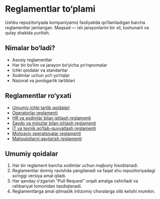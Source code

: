 # Reglamentlar to‘plami

Ushbu repozitoriyada kompaniyamiz faoliyatida qo‘llaniladigan barcha reglamentlar jamlangan. Maqsad — ish jarayonlarini bir xil, tushunarli va qulay shaklda yuritish.

## Nimalar bo‘ladi?
- Asosiy reglamentlar
- Har bir bo‘lim va jarayon bo‘yicha yo‘riqnomalar
- Ichki qoidalar va standartlar
- Xodimlar uchun yo‘l-yo‘riqlar
- Nazorat va javobgarlik tartiblari

## Reglamentlar ro‘yxati
- [Umumiy ichki tartib qoidalari](reglaments/umumiy_tartib.md)
- [Operatorlar reglamenti](reglaments/operators.md)
- [HR va xodimlar bilan ishlash reglamenti](reglaments/hr_reglament.md)
- [Savdo va mijozlar bilan ishlash reglamenti](reglaments/savdo_reglament.md)
- [IT va texnik qo‘llab-quvvatlash reglamenti](reglaments/it_reglament.md)
- [Moliyaviy operatsiyalar reglamenti](reglaments/moliya_reglament.md)
- [Mahsulotlarni qaytarish reglamenti](reglaments/qaytarish_reglamenti.md)

## Umumiy qoidalar
1. Har bir reglament barcha xodimlar uchun majburiy hisoblanadi.  
2. Reglamentlar doimiy ravishda yangilanadi va faqat shu repozitoriyadagi so‘nggi versiya amal qiladi.  
3. Har qanday o‘zgarish “Pull Request” orqali amalga oshiriladi va rahbariyat tomonidan tasdiqlanadi.  
4. Reglamentlarga amal qilmaslik intizomiy choralarga olib kelishi mumkin.  
